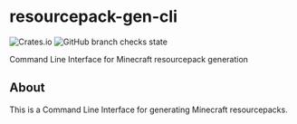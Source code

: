 # resourcepack-gen-cli

![Crates.io](https://img.shields.io/crates/l/resourcepack-gen)
![GitHub branch checks state](https://img.shields.io/github/checks-status/JarvisCraft/resourcepack-gen/master)

Command Line Interface for Minecraft resourcepack generation

## About

This is a Command Line Interface for generating Minecraft resourcepacks.
